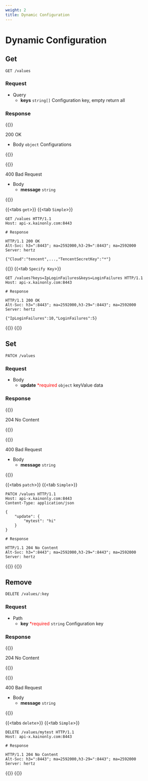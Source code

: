 ```yaml
---
weight: 2
title: Dynamic Configuration
---
```


# Dynamic Configuration

## Get

```
GET /values
```

### Request

- Query
    - **keys** `string[]` Configuration key, empty return all

### Response

{{<hint info>}}

200 OK

- Body `object` Configurations

{{</hint>}}

{{<hint danger>}}

400 Bad Request

- Body
    - **message** `string`

{{</hint>}}

{{<tabs `get`>}}
{{<tab `Simple`>}}

```http
GET /values HTTP/1.1
Host: api-x.kainonly.com:8443

# Response

HTTP/1.1 200 OK
Alt-Svc: h3=":8443"; ma=2592000,h3-29=":8443"; ma=2592000
Server: hertz

{"Cloud":"tencent",...,"TencentSecretKey":"*"}
```

{{</tab>}}
{{<tab `Specify Key`>}}

```http
GET /values?keys=IpLoginFailures&keys=LoginFailures HTTP/1.1
Host: api-x.kainonly.com:8443

# Response

HTTP/1.1 200 OK
Alt-Svc: h3=":8443"; ma=2592000,h3-29=":8443"; ma=2592000
Server: hertz

{"IpLoginFailures":10,"LoginFailures":5}
```

{{</tab>}}
{{</tabs>}}

## Set

```
PATCH /values
```

### Request

- Body
    - **update** <font color="red">*required</font> `object` keyValue data

### Response

{{<hint info>}}

204 No Content

{{</hint>}}

{{<hint danger>}}

400 Bad Request

- Body
    - **message** `string`

{{</hint>}}

{{<tabs `patch`>}}
{{<tab `Simple`>}}

```http
PATCH /values HTTP/1.1
Host: api-x.kainonly.com:8443
Content-Type: application/json

{
    "update": {
        "mytest": "hi"
    }
}

# Response

HTTP/1.1 204 No Content
Alt-Svc: h3=":8443"; ma=2592000,h3-29=":8443"; ma=2592000
Server: hertz
```

{{</tab>}}
{{</tabs>}}

## Remove

```
DELETE /values/:key
```

### Request

- Path
    - **key** <font color="red">*required</font> `string` Configuration key

### Response

{{<hint info>}}

204 No Content

{{</hint>}}

{{<hint danger>}}

400 Bad Request

- Body
  - **message** `string`

{{</hint>}}

{{<tabs `delete`>}}
{{<tab `Simple`>}}

```http
DELETE /values/mytest HTTP/1.1
Host: api-x.kainonly.com:8443

# Response

HTTP/1.1 204 No Content
Alt-Svc: h3=":8443"; ma=2592000,h3-29=":8443"; ma=2592000
Server: hertz
```

{{</tab>}}
{{</tabs>}}
